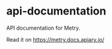 api-documentation
=================

API documentation for Metry.

Read it on https://metry.docs.apiary.io/
